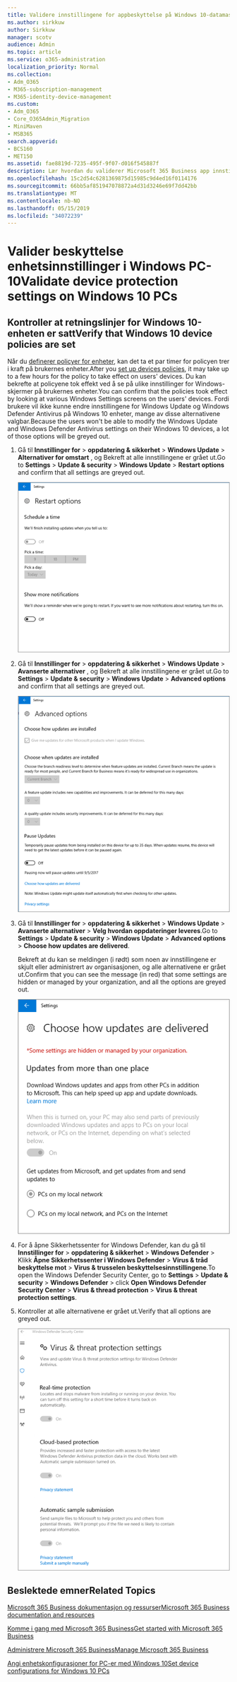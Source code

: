 ```yaml
---
title: Validere innstillingene for appbeskyttelse på Windows 10-datamaskiner
ms.author: sirkkuw
author: Sirkkuw
manager: scotv
audience: Admin
ms.topic: article
ms.service: o365-administration
localization_priority: Normal
ms.collection:
- Adm_O365
- M365-subscription-management
- M365-identity-device-management
ms.custom:
- Adm_O365
- Core_O365Admin_Migration
- MiniMaven
- MSB365
search.appverid:
- BCS160
- MET150
ms.assetid: fae8819d-7235-495f-9f07-d016f545887f
description: Lær hvordan du validerer Microsoft 365 Business app innstillinger i Windows 10 enheter.
ms.openlocfilehash: 15c2d54c6281369875d15985c9d4ed16f0114176
ms.sourcegitcommit: 66bb5af851947078872a4d31d3246e69f7dd42bb
ms.translationtype: MT
ms.contentlocale: nb-NO
ms.lasthandoff: 05/15/2019
ms.locfileid: "34072239"
---
```

# <a name="validate-device-protection-settings-on-windows-10-pcs"></a><span data-ttu-id="5daae-103">Valider beskyttelse enhetsinnstillinger i Windows PC-10</span><span class="sxs-lookup"><span data-stu-id="5daae-103">Validate device protection settings on Windows 10 PCs</span></span>

## <a name="verify-that-windows-10-device-policies-are-set"></a><span data-ttu-id="5daae-104">Kontroller at retningslinjer for Windows 10-enheten er satt</span><span class="sxs-lookup"><span data-stu-id="5daae-104">Verify that Windows 10 device policies are set</span></span>

<span data-ttu-id="5daae-105">Når du [definerer policyer for enheter](protection-settings-for-windows-10-pcs.md), kan det ta et par timer for policyen trer i kraft på brukernes enheter.</span><span class="sxs-lookup"><span data-stu-id="5daae-105">After you [set up devices policies](protection-settings-for-windows-10-pcs.md), it may take up to a few hours for the policy to take effect on users' devices.</span></span> <span data-ttu-id="5daae-106">Du kan bekrefte at policyene tok effekt ved å se på ulike innstillinger for Windows-skjermer på brukernes enheter.</span><span class="sxs-lookup"><span data-stu-id="5daae-106">You can confirm that the policies took effect by looking at various Windows Settings screens on the users' devices.</span></span> <span data-ttu-id="5daae-107">Fordi brukere vil ikke kunne endre innstillingene for Windows Update og Windows Defender Antivirus på Windows 10 enheter, mange av disse alternativene valgbar.</span><span class="sxs-lookup"><span data-stu-id="5daae-107">Because the users won't be able to modify the Windows Update and Windows Defender Antivirus settings on their Windows 10 devices, a lot of those options will be greyed out.</span></span>
  
1. <span data-ttu-id="5daae-108">Gå til **Innstillinger for** \> **oppdatering &amp; sikkerhet** \> **Windows Update** \> **Alternativer for omstart** , og Bekreft at alle innstillingene er grået ut.</span><span class="sxs-lookup"><span data-stu-id="5daae-108">Go to **Settings** \> **Update &amp; security** \> **Windows Update** \> **Restart options** and confirm that all settings are greyed out.</span></span> 
    
    ![Alle alternativer for omstart er grået ut.](media/31308da9-18b0-47c5-bbf6-d5fa6747c376.png)
  
2. <span data-ttu-id="5daae-110">Gå til **Innstillinger for** \> **oppdatering &amp; sikkerhet** \> **Windows Update** \> **Avanserte alternativer** , og Bekreft at alle innstillingene er grået ut.</span><span class="sxs-lookup"><span data-stu-id="5daae-110">Go to **Settings** \> **Update &amp; security** \> **Windows Update** \> **Advanced options** and confirm that all settings are greyed out.</span></span> 
    
    ![Windows avanserte alternativer for oppdateringer er grået ut.](media/049cf281-d503-4be9-898b-c0a3286c7fc2.png)
  
3. <span data-ttu-id="5daae-112">Gå til **Innstillinger for** \> **oppdatering &amp; sikkerhet** \> **Windows Update** \> **Avanserte alternativer** \> **Velg hvordan oppdateringer leveres**.</span><span class="sxs-lookup"><span data-stu-id="5daae-112">Go to **Settings** \> **Update &amp; security** \> **Windows Update** \> **Advanced options** \> **Choose how updates are delivered**.</span></span>
    
    <span data-ttu-id="5daae-113">Bekreft at du kan se meldingen (i rødt) som noen av innstillingene er skjult eller administrert av organisasjonen, og alle alternativene er grået ut.</span><span class="sxs-lookup"><span data-stu-id="5daae-113">Confirm that you can see the message (in red) that some settings are hidden or managed by your organization, and all the options are greyed out.</span></span>
    
    ![Velg hvordan oppdateringer leveres siden angir innstillingene er skjult eller administrert av organisasjonen.](media/6b3e37c5-da41-4afd-9983-b4f406216b59.png)
  
4. <span data-ttu-id="5daae-115">For å åpne Sikkerhetssenter for Windows Defender, kan du gå til **Innstillinger for** \> **oppdatering &amp; sikkerhet** \> **Windows Defender** \> Klikk **Åpne Sikkerhetssenter i Windows Defender** \> **Virus &amp; tråd beskyttelse mot** \> **Virus &amp; trusselen beskyttelsesinnstillingene**.</span><span class="sxs-lookup"><span data-stu-id="5daae-115">To open the Windows Defender Security Center, go to **Settings** \> **Update &amp; security** \> **Windows Defender** \> click **Open Windows Defender Security Center** \> **Virus &amp; thread protection** \> **Virus &amp; threat protection settings**.</span></span> 
    
5. <span data-ttu-id="5daae-116">Kontroller at alle alternativene er grået ut.</span><span class="sxs-lookup"><span data-stu-id="5daae-116">Verify that all options are greyed out.</span></span> 
    
    ![Innstillingene for Virus og threat protection er grået ut.](media/9ca68d40-a5d9-49d7-92a4-c581688b5926.png)
  
## <a name="related-topics"></a><span data-ttu-id="5daae-118">Beslektede emner</span><span class="sxs-lookup"><span data-stu-id="5daae-118">Related Topics</span></span>

[<span data-ttu-id="5daae-119">Microsoft 365 Business dokumentasjon og ressurser</span><span class="sxs-lookup"><span data-stu-id="5daae-119">Microsoft 365 Business documentation and resources</span></span>](https://go.microsoft.com/fwlink/p/?linkid=853701)
  
[<span data-ttu-id="5daae-120">Komme i gang med Microsoft 365 Business</span><span class="sxs-lookup"><span data-stu-id="5daae-120">Get started with Microsoft 365 Business</span></span>](microsoft-365-business-overview.md)
  
[<span data-ttu-id="5daae-121">Administrere Microsoft 365 Business</span><span class="sxs-lookup"><span data-stu-id="5daae-121">Manage Microsoft 365 Business</span></span>](manage.md)
  
[<span data-ttu-id="5daae-122">Angi enhetskonfigurasjoner for PC-er med Windows 10</span><span class="sxs-lookup"><span data-stu-id="5daae-122">Set device configurations for Windows 10 PCs</span></span>](protection-settings-for-windows-10-pcs.md)
  

